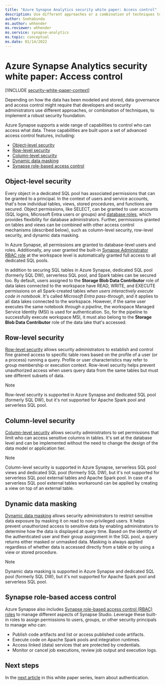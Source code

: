 ```yaml
---
title: "Azure Synapse Analytics security white paper: Access control"
description: Use different approaches or a combination of techniques to control access to data with Azure Synapse Analytics.
author: SnehaGunda
ms.author: whhender
ms.reviewer: whhender
ms.service: synapse-analytics
ms.topic: conceptual
ms.date: 01/14/2022
---
```


# Azure Synapse Analytics security white paper: Access control

[!INCLUDE [security-white-paper-context](includes/security-white-paper-context.md)]

Depending on how the data has been modeled and stored, data governance and access control might require that developers and security administrators use different approaches, or combination of techniques, to implement a robust security foundation.

Azure Synapse supports a wide range of capabilities to control who can access what data. These capabilities are built upon a set of advanced access control features, including:

- [Object-level security](#object-level-security)
- [Row-level security](#row-level-security)
- [Column-level security](#column-level-security)
- [Dynamic data masking](#dynamic-data-masking)
- [Synapse role-based access control](#synapse-role-based-access-control)

## Object-level security

Every object in a dedicated SQL pool has associated permissions that can be granted to a principal. In the context of users and service accounts, that's how individual tables, views, stored procedures, and functions are secured. Object permissions, like SELECT, can be granted to user accounts (SQL logins, Microsoft Entra users or groups) and [database roles](/sql/relational-databases/security/authentication-access/database-level-roles?view=sql-server-ver15&preserve-view=true), which provides flexibility for database administrators. Further, permissions granted on tables and views can be combined with other access control mechanisms (described below), such as column-level security, row-level security, and dynamic data masking.

In Azure Synapse, all permissions are granted to database-level users and roles. Additionally, any user granted the built-in [Synapse Administrator RBAC role](../security/synapse-workspace-synapse-rbac-roles.md) at the workspace level is automatically granted full access to all dedicated SQL pools.

In addition to securing SQL tables in Azure Synapse, dedicated SQL pool (formerly SQL DW), serverless SQL pool, and Spark tables can be secured too. By default, users assigned to the **Storage Blob Data Contributor** role of data lakes connected to the workspace have READ, WRITE, and EXECUTE permissions on all Spark-created tables *when users interactively execute code in notebook*. It's called *Microsoft Entra pass-through*, and it applies to all data lakes connected to the workspace. However, if the same user executes the same notebook *through a pipeline*, the workspace Managed Service Identity (MSI) is used for authentication. So, for the pipeline to successfully execute workspace MSI, it must also belong to the **Storage Blob Data Contributor** role of the data lake that's accessed.

## Row-level security

[Row-level security](/sql/relational-databases/security/row-level-security?view=azure-sqldw-latest&preserve-view=true) allows security administrators to establish and control fine grained access to specific table rows based on the profile of a user (or a process) running a query. Profile or user characteristics may refer to group membership or execution context. Row-level security helps prevent unauthorized access when users query data from the same tables but must see different subsets of data.

> [!NOTE]
> Row-level security is supported in Azure Synapse and dedicated SQL pool (formerly SQL DW), but it's not supported for Apache Spark pool and serverless SQL pool.

## Column-level security

[Column-level security](../sql-data-warehouse/column-level-security.md) allows security administrators to set permissions that limit who can access sensitive columns in tables. It's set at the database level and can be implemented without the need to change the design of the data model or application tier.

> [!NOTE]
> Column-level security is supported in Azure Synapse, serverless SQL pool views and dedicated SQL pool (formerly SQL DW), but it's not supported for serverless SQL pool external tables and Apache Spark pool. In case of a serverless SQL pool external tables workaround can be applied by creating a view on top of an external table. 

## Dynamic data masking

[Dynamic data masking](/azure/azure-sql/database/dynamic-data-masking-overview) allows security administrators to restrict sensitive data exposure by masking it on read to non-privileged users. It helps prevent unauthorized access to sensitive data by enabling administrators to determine how the data is displayed at query time. Based on the identity of the authenticated user and their group assignment in the SQL pool, a query returns either masked or unmasked data. Masking is always applied regardless of whether data is accessed directly from a table or by using a view or stored procedure.

> [!NOTE]
> Dynamic data masking is supported in Azure Synapse and dedicated SQL pool (formerly SQL DW), but it's not supported for Apache Spark pool and serverless SQL pool.

## Synapse role-based access control

Azure Synapse also includes [Synapse role-based access control (RBAC) roles](../security/synapse-workspace-understand-what-role-you-need.md) to manage different aspects of Synapse Studio. Leverage these built-in roles to assign permissions to users, groups, or other security principals to manage who can:

- Publish code artifacts and list or access published code artifacts.
- Execute code on Apache Spark pools and integration runtimes.
- Access linked (data) services that are protected by credentials.
- Monitor or cancel job executions, review job output and execution logs.

## Next steps

In the [next article](security-white-paper-authentication.md) in this white paper series, learn about authentication.
